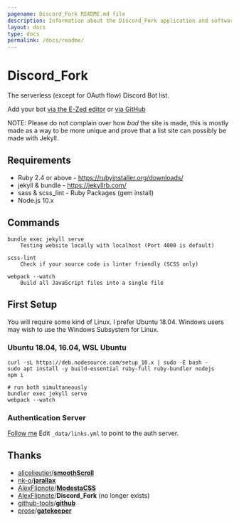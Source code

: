 ```yaml
---
pagename: Discord_Fork README.md file
description: Information about the Discord_Fork application and software
layout: docs
type: docs
permalink: /docs/readme/
---
```


# Discord_Fork
The serverless (except for OAuth flow) Discord Bot list.

Add your bot [via the E-Zed editor](https://discordbots.co.uk/edit) or [via GitHub](https://discordbots.co.uk/docs/adding-a-bot/)

NOTE: Please do not complain over how *bad* the site is made, this is mostly made as a
way to be more unique and prove that a list site can possibly be made with Jekyll.

## Requirements
- Ruby 2.4 or above - https://rubyinstaller.org/downloads/
- jekyll & bundle - https://jekyllrb.com/
- sass & scss_lint - Ruby Packages (gem install)
- Node.js 10.x

## Commands
```
bundle exec jekyll serve
    Testing website locally with localhost (Port 4000 is default)

scss-lint
    Check if your source code is linter friendly (SCSS only)

webpack --watch
    Build all JavaScript files into a single file
```

## First Setup
You will require some kind of Linux. I prefer Ubuntu 18.04.
Windows users may wish to use the Windows Subsystem for Linux.

### Ubuntu 18.04, 16.04, WSL Ubuntu
```
curl -sL https://deb.nodesource.com/setup_10.x | sudo -E bash -
sudo apt install -y build-essential ruby-full ruby-bundler nodejs
npm i

# run both simultaneously
bundler exec jekyll serve
webpack --watch
```

### Authentication Server
[Follow me](https://github.com/prose/gatekeeper#setup-your-gatekeeper)
Edit `_data/links.yml` to point to the auth server.

## Thanks
- [alicelieutier](https://github.com/alicelieutier)/[**smoothScroll**](https://github.com/alicelieutier/smoothScroll)
- [nk-o](https://github.com/nk-o)/[**jarallax**](https://github.com/nk-o/jarallax)
- [AlexFlipnote](https://github.com/AlexFlipnote)/[**ModestaCSS**](https://github.com/AlexFlipnote/ModestaCSS)
- [AlexFlipnote](https://github.com/AlexFlipnote)/**Discord_Fork** (no longer exists)
- [github-tools](https://github.com/github-tools)/[**github**](https://github.com/github-tools/github)
- [prose](https://github.com/prose/gatekeeper)/[**gatekeeper**](https://github.com/prose/gatekeeper)
